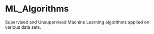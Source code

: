 # ML_Algorithms

Supervised and Unsupervised Machine Learning algorithms applied on various data sets.
